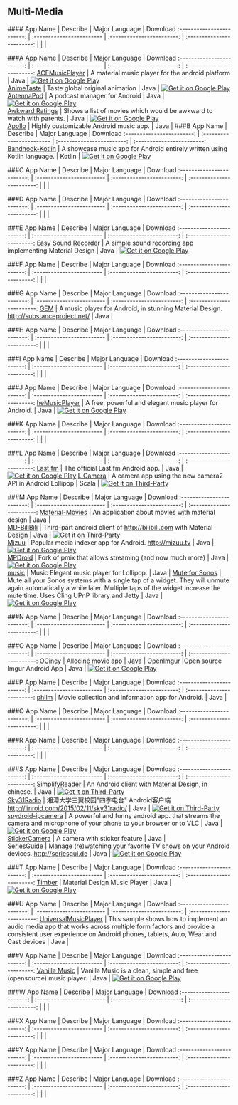 ## Multi-Media  
###\# 
App Name                   | Describe                  | Major Language             | Download 
:------------------------: | :------------------------ | :------------------------: | :------------------------: 
 | | | 

###A
App Name                   | Describe                  | Major Language             | Download 
:------------------------: | :------------------------ | :------------------------: | :------------------------: 
[ACEMusicPlayer](https://github.com/C-Aniruddh/ACEMusicPlayer) | A material music player for the android platform | Java | [![Get it on Google Play](https://developer.android.com/images/brand/en_app_rgb_wo_45.png)](https://play.google.com/store/apps/details?id=com.aniruddhc.acemusic.player)   
[AnimeTaste](https://github.com/daimajia/AnimeTaste) | Taste global original animation | Java | [![Get it on Google Play](https://developer.android.com/images/brand/en_app_rgb_wo_45.png)](https://play.google.com/store/apps/details?id=com.zhan_dui.animetaste)   
[AntennaPod](https://github.com/AntennaPod/AntennaPod) | A podcast manager for Android | Java | [![Get it on Google Play](https://developer.android.com/images/brand/en_app_rgb_wo_45.png)](https://play.google.com/store/apps/details?id=de.danoeh.antennapod)   
[Awkward Ratings](https://github.com/nasahapps/AwkwardRatings-Android) | Shows a list of movies which would be awkward to watch with parents. | Java | [![Get it on Google Play](https://developer.android.com/images/brand/en_app_rgb_wo_45.png)](https://play.google.com/store/apps/details?id=com.nasahapps.awkwardratings)  
[Apollo](https://github.com/CyanogenMod/android_packages_apps_Apollo) | Highly customizable Android music app. | Java |
###B
App Name                   | Describe                  | Major Language             | Download 
:------------------------: | :------------------------ | :------------------------: | :------------------------: 
[Bandhook-Kotlin](https://github.com/antoniolg/Bandhook-Kotlin) | A showcase music app for Android entirely written using Kotlin language. | Kotlin | [![Get it on Google Play](https://developer.android.com/images/brand/en_app_rgb_wo_45.png)](https://play.google.com/store/apps/details?id=com.limecreativelabs.bandhook) 

###C
App Name                   | Describe                  | Major Language             | Download 
:------------------------: | :------------------------ | :------------------------: | :------------------------: 
 | | | 

###D
App Name                   | Describe                  | Major Language             | Download 
:------------------------: | :------------------------ | :------------------------: | :------------------------: 
 | | | 

###E
App Name                   | Describe                  | Major Language             | Download 
:------------------------: | :------------------------ | :------------------------: | :------------------------: 
[Easy Sound Recorder](https://github.com/dkim0419/SoundRecorder) | A simple sound recording app implementing Material Design | Java | [![Get it on Google Play](https://developer.android.com/images/brand/en_app_rgb_wo_45.png)](https://play.google.com/store/apps/details?id=com.danielkim.soundrecorder)     

###F
App Name                   | Describe                  | Major Language             | Download 
:------------------------: | :------------------------ | :------------------------: | :------------------------: 
 | | | 

###G
App Name                   | Describe                  | Major Language             | Download 
:------------------------: | :------------------------ | :------------------------: | :------------------------: 
[GEM](https://github.com/Substance-Project/GEM) | A music player for Android, in stunning Material Design. http://substanceproject.net/ | Java |      

###H
App Name                   | Describe                  | Major Language             | Download 
:------------------------: | :------------------------ | :------------------------: | :------------------------: 
 | | | 

###I
App Name                   | Describe                  | Major Language             | Download 
:------------------------: | :------------------------ | :------------------------: | :------------------------: 
 | | | 

###J
App Name                   | Describe                  | Major Language             | Download 
:------------------------: | :------------------------ | :------------------------: | :------------------------: 
[heMusicPlayer](https://github.com/psaravan/JamsMusicPlayer) | A free, powerful and elegant music player for Android. | Java | [![Get it on Google Play](https://developer.android.com/images/brand/en_app_rgb_wo_45.png)](https://play.google.com/store/apps/details?id=com.jams.music.player.de.repat)   

###K
App Name                   | Describe                  | Major Language             | Download 
:------------------------: | :------------------------ | :------------------------: | :------------------------: 
 | | | 

###L
App Name                   | Describe                  | Major Language             | Download 
:------------------------: | :------------------------ | :------------------------: | :------------------------: 
[Last.fm](https://github.com/lastfm/lastfm-android) | The official Last.fm Android app. | Java | [![Get it on Google Play](https://developer.android.com/images/brand/en_app_rgb_wo_45.png)](https://play.google.com/store/apps/details?id=fm.last.android) 
[L Camera](https://github.com/PkmX/lcamera) | A camera app using the new camera2 API in Android Lollipop | Scala | [![Get it on Third-Party](http://i.imgur.com/ppYJYe5.png)](https://github.com/PkmX/lcamera/releases) 

###M
App Name                   | Describe                  | Major Language             | Download 
:------------------------: | :------------------------ | :------------------------: | :------------------------: 
[Material-Movies](https://github.com/saulmm/Material-Movies) | An application about movies with material design | Java |      
[MD-BiliBili](https://github.com/Qixingchen/MD-BiliBili) | Third-part android client of http://bilibili.com with Material Design | Java | [![Get it on Third-Party](http://i.imgur.com/ppYJYe5.png)](https://github.com/Qixingchen/MD-BiliBili/releases)       
[Mizuu](https://github.com/MizzleDK/Mizuu) | Popular media indexer app for Android. http://mizuu.tv | Java | [![Get it on Google Play](https://developer.android.com/images/brand/en_app_rgb_wo_45.png)](https://play.google.com/store/apps/details?id=com.miz.mizuu)   
[MPDroid](https://github.com/abarisain/dmix) | Fork of pmix that allows streaming (and now much more) | Java | [![Get it on Google Play](https://developer.android.com/images/brand/en_app_rgb_wo_45.png)](https://play.google.com/store/apps/details?id=com.namelessdev.mpdroid)   
[music](https://github.com/psaravan/Music) | Music Elegant music player for Lollipop. | Java | 
[Mute for Sonos](https://github.com/cw124/mute-for-sonos) | Mute all your Sonos systems with a single tap of a widget. They will unmute again automatically a while later. Multiple taps of the widget increase the mute time. Uses Cling UPnP library and Jetty | Java | [![Get it on Google Play](https://developer.android.com/images/brand/en_app_rgb_wo_45.png)](https://play.google.com/store/apps/details?id=uk.co.chriswiggins.muteforsonos)

###N
App Name                   | Describe                  | Major Language             | Download 
:------------------------: | :------------------------ | :------------------------: | :------------------------: 
 | | | 

###O
App Name                   | Describe                  | Major Language             | Download 
:------------------------: | :------------------------ | :------------------------: | :------------------------: 
[OCiney](https://github.com/florent37/OCiney) | Allociné movie app | Java |
[OpenImgur](https://github.com/Kennyc1012/OpenImgur) |Open source Imgur Android App | Java | [![Get it on Google Play](https://developer.android.com/images/brand/en_app_rgb_wo_45.png)](https://play.google.com/store/apps/details?id=com.kennyc.open.imgur) 

###P
App Name                   | Describe                  | Major Language             | Download 
:------------------------: | :------------------------ | :------------------------: | :------------------------: 
[philm](https://github.com/chrisbanes/philm) | Movie collection and information app for Android. | Java |   

###Q
App Name                   | Describe                  | Major Language             | Download 
:------------------------: | :------------------------ | :------------------------: | :------------------------: 
 | | | 

###R
App Name                   | Describe                  | Major Language             | Download 
:------------------------: | :------------------------ | :------------------------: | :------------------------: 
 | | | 

###S
App Name                   | Describe                  | Major Language             | Download 
:------------------------: | :------------------------ | :------------------------: | :------------------------: 
[SimplifyReader](https://github.com/SkillCollege/SimplifyReader) | An Android client with Material Design, in chinese. | Java | [![Get it on Third-Party](http://i.imgur.com/ppYJYe5.png)](https://fir.im/simplifyreader)  
[Sky31Radio](https://github.com/linroid/Sky31Radio) | 湘潭大学三翼校园"四季电台" Android客户端 http://linroid.com/2015/02/11/sky31radio/ | Java | [![Get it on Third-Party](http://i.imgur.com/ppYJYe5.png)](http://fir.im/sky31radio)  
[spydroid-ipcamera](https://github.com/fyhertz/spydroid-ipcamera) | A powerful and funny android app. that streams the camera and microphone of your phone to your browser or to VLC | Java | [![Get it on Google Play](https://developer.android.com/images/brand/en_app_rgb_wo_45.png)](https://play.google.com/store/apps/details?id=net.majorkernelpanic.spydroid)  
[StickerCamera](https://github.com/Skykai521/StickerCamera) | A camera with sticker feature | Java |     
[SeriesGuide](https://github.com/UweTrottmann/SeriesGuide) | Manage (re)watching your favorite TV shows on your Android devices. http://seriesgui.de | Java | [![Get it on Google Play](https://developer.android.com/images/brand/en_app_rgb_wo_45.png)](https://play.google.com/store/apps/details?id=com.battlelancer.seriesguide)

###T
App Name                   | Describe                  | Major Language             | Download 
:------------------------: | :------------------------ | :------------------------: | :------------------------: 
[Timber](https://github.com/naman14/Timber) | Material Design Music Player | Java | [![Get it on Google Play](https://developer.android.com/images/brand/en_app_rgb_wo_45.png)](https://play.google.com/store/apps/details?id=naman14.timber)

###U
App Name                   | Describe                  | Major Language             | Download 
:------------------------: | :------------------------ | :------------------------: | :------------------------: 
[UniversalMusicPlayer](https://github.com/googlesamples/android-UniversalMusicPlayer) | This sample shows how to implement an audio media app that works across multiple form factors and provide a consistent user experience on Android phones, tablets, Auto, Wear and Cast devices | Java |      

###V
App Name                   | Describe                  | Major Language             | Download 
:------------------------: | :------------------------ | :------------------------: | :------------------------: 
[Vanilla Music](https://github.com/vanilla-music/vanilla) | Vanilla Music is a clean, simple and free (opensource) music player. | Java | [![Get it on Google Play](https://developer.android.com/images/brand/en_app_rgb_wo_45.png)](https://play.google.com/store/apps/details?id=ch.blinkenlights.android.vanilla)

###W
App Name                   | Describe                  | Major Language             | Download 
:------------------------: | :------------------------ | :------------------------: | :------------------------: 
 | | | 

###X
App Name                   | Describe                  | Major Language             | Download 
:------------------------: | :------------------------ | :------------------------: | :------------------------: 
 | | | 

###Y
App Name                   | Describe                  | Major Language             | Download 
:------------------------: | :------------------------ | :------------------------: | :------------------------: 
 | | | 

###Z
App Name                   | Describe                  | Major Language             | Download 
:------------------------: | :------------------------ | :------------------------: | :------------------------: 
 | | | 
